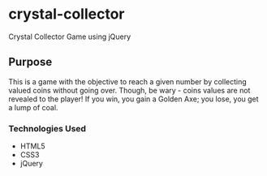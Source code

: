 # crystal-collector
Crystal Collector Game using jQuery

## Purpose

  This is a game with the objective to reach a given number by collecting valued coins without going over. Though, be wary - coins values are not revealed to the player! If you win, you gain a Golden Axe; you lose, you get a lump of coal.
  
  
### Technologies Used

  * HTML5
  * CSS3
  * jQuery
  
  
  
  
